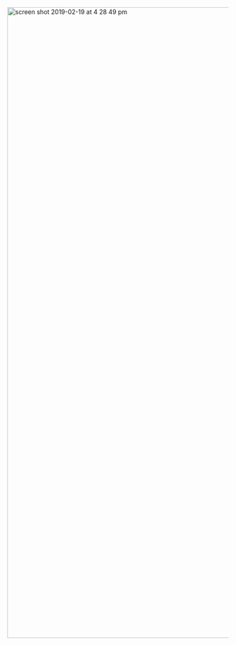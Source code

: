 
<img width="1438" alt="screen shot 2019-02-19 at 4 28 49 pm" src="https://user-images.githubusercontent.com/25652273/53054552-af17cf00-3472-11e9-8239-732a8470dba6.png">
